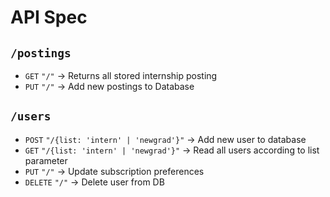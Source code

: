 # API Spec

## `/postings`

- `GET` `"/"` -> Returns all stored internship posting
- `PUT` `"/"` -> Add new postings to Database

## `/users`

- `POST` `"/{list: 'intern' | 'newgrad'}"` -> Add new user to database
- `GET` `"/{list: 'intern' | 'newgrad'}"` -> Read all users according to list parameter
- `PUT` `"/"` -> Update subscription preferences
- `DELETE` `"/"` -> Delete user from DB

